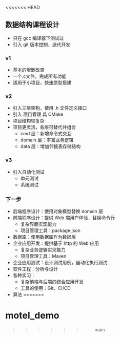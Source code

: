 <<<<<<< HEAD
## 数据结构课程设计

* 只在 gcc 编译器下测试过
* 引入 git 版本控制，迭代开发

### v1
* 基本的增删改查
* 一个.c文件，完成所有功能
* 适用于小项目，快速原型搭建

### v2
* 引入三层架构，使用 .h 文件定义接口
* 引入 项目管理 具 CMake
* 项目结构较复杂
* 项目更灵活，各层可替代并组合
  * cmd 层：新增命令式交互
  * domain 层：丰富业务逻辑
  * data 层：增加邻接表存储结构

### v3
* 引入自动化测试
  * 单元测试
  * 系统测试

### 下一步
* 后端程序设计：使用对象模型替换 domain 层
* 前端程序设计：提供 Web 端用户体验，替换命令行
  * 复杂界面实现能力
  * 项目管理工具：package.json
* 数据库：使用数据库作为数据层
* 企业应用开发：提供基于 http 的 Web 应用
  * 复杂业务逻辑实现能力
  * 项目管理工具：Maven
* 企业应用测试：设计测试用例，自动化执行测试
* 软件工程：分析与设计
* 各种实习：
  * 复杂前端与后端的综合应用开发
  * 工具的使用：Git，CI/CD
* 算法
=======
# motel_demo
>>>>>>> main
